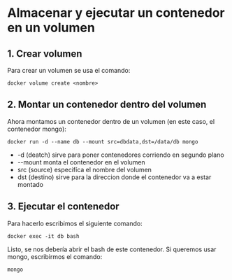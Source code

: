 # Almacenar y ejecutar un contenedor en un volumen

## 1. Crear volumen

Para crear un volumen se usa el comando:

    docker volume create <nombre>

## 2. Montar un contenedor dentro del volumen

Ahora montamos un contenedor dentro de un volumen (en este caso, el contenedor mongo):

    docker run -d --name db --mount src=dbdata,dst=/data/db mongo

- -d (deatch) sirve para poner contenedores corriendo en segundo plano
- --mount monta el contenedor en el volumen
- src (source) especifíca el nombre del volumen
- dst (destino) sirve para la direccion donde el contenedor va a estar montado

## 3. Ejecutar el contenedor

Para hacerlo escribimos el siguiente comando:

    docker exec -it db bash

Listo, se nos debería abrir el bash de este contenedor. Si queremos usar mongo, escribirmos el comando:

    mongo

